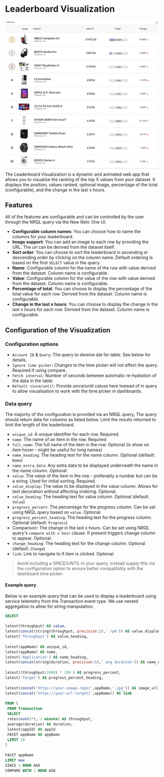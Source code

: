 # Leaderboard Visualization

![Leaderboard](../../docs/screen-leaderboard.png)
The Leaderboard Visualization is a dynamic and animated web app that allows you to visualize the ranking of the top X values from your dataset. It displays the position, values ranked, optional image, percentage of the total (configurable), and the change in the last x hours.

## Features

All of the features are configurable and can be controlled by the user through the NRQL query via the New Relic One UI.

- **Configurable column names**: You can choose how to name the columns for your leaderboard.
- **Image support**: You can add an image to each row by providing the URL. The url can be derived from the dataset itself.
- **Sort order**: You can choose to sort the leaderboard in ascending or descending order by clicking on the column name. Default ordering is based on the first `SELECT` value in the query.
- **Name**: Configurable column for the name of the row with value derived from the dataset. Column name is configurable.
- **Value**: Configurable column for the value of the row with value derived from the dataset. Column name is configurable.
- **Percentage of total**: You can choose to display the percentage of the total value for each row. Derived from the dataset. Column name is configurable.
- **Change in the last x hours**: You can choose to display the change in the last x hours for each row. Derived from the dataset. Column name is configurable.

## Configuration of the Visualization

### Configuration options

- `Account ID` & `Query`: The query to dereive dat for table. See below for details.
- `Ignore time picker`: Changes to the time picker will not affect the query. Required if using compare.
- `Fetch interval`: Number of seconds between automatic re-hydration of the data in the table.
- `Default since/until`: Provide since/until caluse here instead of in query to allow visualisation to work with the time picker in dashboards.

### Data query

The majority of the configuration is provided via an NRQL query, The query should return data for columns as listed below. Limit the results returned to limit the length of the leaderboard.

- `unique_id`: A unique identifier for each row. Required.
- `name`: The name of an item in the row. Required
- `full_name`: The full name of the item in the row. Optional (is show on item hover - might be useful for long names)
- `name_heading`: The heading text for the name column. Optional (default: `Name`)
- `name_extra_data`: Any extra data to be displayed underneath the name in the name column. Optional.
- `value`: The value of the item in the row - preferably a number but can be a string. Used for initial sorting. Required.
- `value_display`: The value to be displayed in the value column. Allows for text decoration without affecting ordering. Optional.
- `value_heading`: The heading text for value column. Optional (default: `Value`)
- `progress_percent`: The percentage for the progress column. Can be set using NRQL query based on `value`. Optional
- `progress_percent_heading`: The heading text for the progress column. Optional (default: `Progress`)
- Comparison: The change in the last x hours. Can be set using NRQL query's `compare with x hour` clause. If present triggers change column to appear. Optional.
- `change_heading`: The heading text for the change column. Optional (default: `Change`)
- `link`: Link to navigate to if item is clicked. Optional.

> Avoid including a SINCE/UNTIL in your query, instead supply this via the configuration option to ensure better compatibility with the dashboard time picker. 

#### Example query

Below is an example query that can be used to display a leaderboard using service telemetry from the Transaction event type. We use nested aggregation to allow for string manipulation.

```sql
SELECT

latest(throughput) AS value,
latest(concat(string(throughput, precision:2),' rpm')) AS value_display,
latest('Throughput') AS value_heading,

latest(appName) AS unique_id,
latest(appName) AS name,
latest('Application') AS name_heading,
latest(concat(string(duration, precision:5),' avg duration')) AS name_extra_data,

latest((throughput/1000) * 100 ) AS progress_percent,
latest('Target') AS progress_percent_heading,

latest(concat('https://your-image-repo/',appName,'.jpg')) AS image_url,
latest(concat('https://your-url-target/',appName)) AS link

FROM (
 FROM Transaction
 SELECT
 rate(count(*), 1 minute) AS throughput,
 average(duration) AS duration,
 latest(appId) AS appId
 FACET appName AS appName
 LIMIT 10
)

FACET appName
LIMIT max
SINCE 1 HOUR AGO
COMPARE WITH 1 HOUR AGO
```
